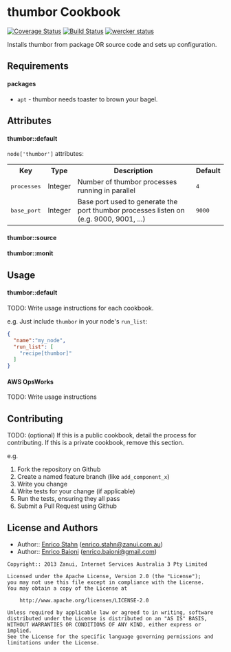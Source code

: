 thumbor Cookbook
================
[![Coverage Status](https://coveralls.io/repos/zanui/chef-thumbor/badge.png)](https://coveralls.io/r/zanui/chef-thumbor)
[![Build Status](https://travis-ci.org/lukewaite/chef-thumbor.png?branch=master)](https://travis-ci.org/lukewaite/chef-thumbor)
[![wercker status](https://app.wercker.com/status/bbda18948d7ab5346ec3be8a1eaa472b/m "wercker status")](https://app.wercker.com/project/bykey/bbda18948d7ab5346ec3be8a1eaa472b)

Installs thumbor from package OR source code and sets up configuration.


Requirements
------------

#### packages
- `apt` - thumbor needs toaster to brown your bagel.

Attributes
----------

#### thumbor::default
`node['thumbor']` attributes:
<table>
  <tr>
    <th>Key</th>
    <th>Type</th>
    <th>Description</th>
    <th>Default</th>
  </tr>
  <tr>
    <td><tt>processes</tt></td>
    <td>Integer</td>
    <td>Number of thumbor processes running in parallel</td>
    <td><tt>4</tt></td>
  </tr>
  <tr>
    <td><tt>base_port</tt></td>
    <td>Integer</td>
    <td>Base port used to generate the port thumbor processes listen on (e.g. 9000, 9001, ...)</td>
    <td><tt>9000</tt></td>
  </tr>
</table>

#### thumbor::source

#### thumbor::monit


Usage
-----
#### thumbor::default
TODO: Write usage instructions for each cookbook.

e.g.
Just include `thumbor` in your node's `run_list`:

```json
{
  "name":"my_node",
  "run_list": [
    "recipe[thumbor]"
  ]
}
```

#### AWS OpsWorks
TODO: Write usage instructions


Contributing
------------
TODO: (optional) If this is a public cookbook, detail the process for contributing. If this is a private cookbook, remove this section.

e.g.
1. Fork the repository on Github
2. Create a named feature branch (like `add_component_x`)
3. Write you change
4. Write tests for your change (if applicable)
5. Run the tests, ensuring they all pass
6. Submit a Pull Request using Github

License and Authors
-------------------
- Author:: [Enrico Stahn](https://github.com/estahn) (<enrico.stahn@zanui.com.au>)
- Author:: [Enrico Baioni](https://github.com/ebaioni) (<enrico.baioni@gmail.com>)

```text
Copyright:: 2013 Zanui, Internet Services Australia 3 Pty Limited

Licensed under the Apache License, Version 2.0 (the "License");
you may not use this file except in compliance with the License.
You may obtain a copy of the License at

    http://www.apache.org/licenses/LICENSE-2.0

Unless required by applicable law or agreed to in writing, software
distributed under the License is distributed on an "AS IS" BASIS,
WITHOUT WARRANTIES OR CONDITIONS OF ANY KIND, either express or implied.
See the License for the specific language governing permissions and
limitations under the License.
```
